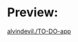<h1> Preview: </h1>
<html>
  <body>
    <a href="https://alvindevil.github.io/TO-DO-app/" > alvindevil./TO-DO-app
    </a>
  </body>
</html>
